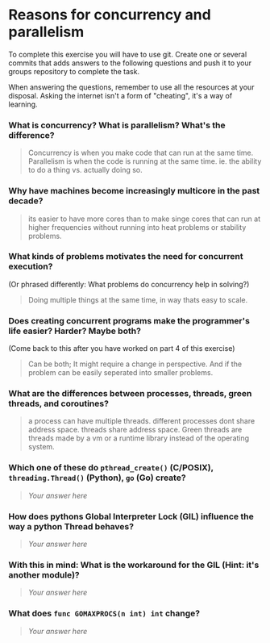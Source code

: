 # Reasons for concurrency and parallelism


To complete this exercise you will have to use git. Create one or several commits that adds answers to the following questions and push it to your groups repository to complete the task.

When answering the questions, remember to use all the resources at your disposal. Asking the internet isn't a form of "cheating", it's a way of learning.

 ### What is concurrency? What is parallelism? What's the difference?
 > Concurrency is when you make code that can run at the same time. Parallelism is when the code is running at the same time. ie. the ability to do a thing vs. actually doing so.
 
 ### Why have machines become increasingly multicore in the past decade?
 > its easier to have more cores than to make singe cores that can run at higher frequencies without running into heat problems or stability problems.
 
 ### What kinds of problems motivates the need for concurrent execution?
 (Or phrased differently: What problems do concurrency help in solving?)
 > Doing multiple things at the same time, in way thats easy to scale.
 
 ### Does creating concurrent programs make the programmer's life easier? Harder? Maybe both?
 (Come back to this after you have worked on part 4 of this exercise)
 > Can be both; It might require a change in perspective. And if the problem can be easily seperated into smaller problems. 
 
 ### What are the differences between processes, threads, green threads, and coroutines?
 > a process can have multiple threads. different processes dont share address space.
threads share address space.
Green threads are threads made by a vm or a runtime library instead of the operating system.

 
 ### Which one of these do `pthread_create()` (C/POSIX), `threading.Thread()` (Python), `go` (Go) create?
 > *Your answer here*
 
 ### How does pythons Global Interpreter Lock (GIL) influence the way a python Thread behaves?
 > *Your answer here*
 
 ### With this in mind: What is the workaround for the GIL (Hint: it's another module)?
 > *Your answer here*
 
 ### What does `func GOMAXPROCS(n int) int` change? 
 > *Your answer here*
